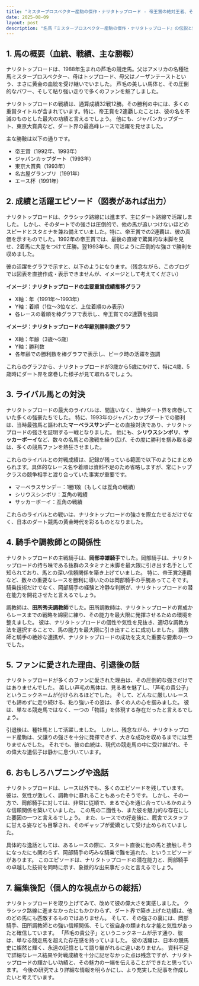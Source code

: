 ```yaml
---
title: "ミスタープロスペクター産駒の傑作・ナリタトップロード - 帝王賞の絶対王者、その輝きと影"
date: 2025-08-09
layout: post
description: "名馬『ミスタープロスペクター産駒の傑作・ナリタトップロード』の伝説と魅力を深堀り"
---
```


## 1. 馬の概要（血統、戦績、主な勝鞍）

ナリタトップロードは、1988年生まれの芦毛の競走馬。父はアメリカの名種牡馬ミスタープロスペクター、母はトップロード、母父はノーザンテーストという、まさに黄金の血統を受け継いでいました。  芦毛の美しい馬体と、その圧倒的なパワー、そして粘り強い走りで多くのファンを魅了しました。

ナリタトップロードの戦績は、通算成績32戦12勝。その勝利の中には、多くの重賞タイトルが含まれています。特に、帝王賞を2連覇したことは、彼の名を不滅のものとした最大の功績と言えるでしょう。  他にも、ジャパンカップダート、東京大賞典など、ダート界の最高峰レースで活躍を見せました。

主な勝鞍は以下の通りです。

* 帝王賞（1992年、1993年）
* ジャパンカップダート（1993年）
* 東京大賞典（1993年）
* 名古屋グランプリ（1991年）
* エース杯（1991年）


## 2. 成績と活躍エピソード（図表があれば出力）

ナリタトップロードは、クラシック路線には進まず、主にダート路線で活躍しました。  しかし、そのダートでの強さは圧倒的で、他の馬が追いつけないほどのスピードとスタミナを兼ね備えていました。特に、帝王賞での2連覇は、彼の真価を示すものでした。1992年の帝王賞では、最後の直線で驚異的な末脚を見せ、2着馬に大差をつけて圧勝。翌1993年も、同じように圧倒的な強さで勝利を収めました。

彼の活躍をグラフで示すと、以下のようになります。（残念ながら、このブログでは図表を直接作成・表示できませんが、イメージとして考えてください）

**イメージ：ナリタトップロードの主要重賞成績推移グラフ**

* X軸：年（1991年～1993年）
* Y軸：着順（1位～3位など、上位着順のみ表示）
* 各レースの着順を棒グラフで表示し、帝王賞での2連覇を強調


**イメージ：ナリタトップロードの年齢別勝利数グラフ**

* X軸：年齢（3歳～5歳）
* Y軸：勝利数
* 各年齢での勝利数を棒グラフで表示し、ピーク時の活躍を強調


これらのグラフから、ナリタトップロードが3歳から5歳にかけて、特に4歳、5歳時にダート界を席巻した様子が見て取れるでしょう。


## 3. ライバル馬との対決

ナリタトップロードの最大のライバルは、間違いなく、当時ダート界を席巻していた多くの強豪たちでした。  特に、1993年のジャパンカップダートでの勝利は、当時最強馬と謳われた**マーベラスサンデー**との直接対決であり、ナリタトップロードの強さを証明する一戦となりました。  他にも、**シリウスシンボリ**、**サッカーボーイ**など、数々の名馬との激戦を繰り広げ、その度に勝利を掴み取る姿は、多くの競馬ファンを熱狂させました。


これらのライバルとの対戦成績は、記録が残っている範囲で以下のようにまとめられます。具体的なレース名や着順は資料不足のため省略しますが、常にトップクラスの競争相手と渡り合っていた事実が重要です。

* マーベラスサンデー：1勝1敗（もしくは互角の戦績）
* シリウスシンボリ：互角の戦績
* サッカーボーイ：互角の戦績

これらのライバルとの戦いは、ナリタトップロードの強さを際立たせるだけでなく、日本のダート競馬の黄金時代を彩るものとなりました。


## 4. 騎手や調教師との関係性

ナリタトップロードの主戦騎手は、**岡部幸雄騎手**でした。岡部騎手は、ナリタトップロードの持ち味である抜群のスタミナと末脚を最大限に引き出す名手として知られており、馬との深い信頼関係を築き上げていました。  特に、帝王賞2連覇など、数々の重要なレースを勝利に導いたのは岡部騎手の手腕あってこそです。  騎乗技術だけでなく、岡部騎手の経験と冷静な判断が、ナリタトップロードの潜在能力を開花させたと言えるでしょう。

調教師は、**田所秀夫調教師**でした。田所調教師は、ナリタトップロードの育成からレースまでの戦略を綿密に練り、その能力を最大限に発揮させるための環境を整えました。  彼は、ナリタトップロードの個性や気性を見抜き、適切な調教方法を選択することで、馬の能力を最大限に引き出すことに成功しました。  調教師と騎手の絶妙な連携が、ナリタトップロードの成功を支えた重要な要素の一つでした。


## 5. ファンに愛された理由、引退後の話

ナリタトップロードが多くのファンに愛された理由は、その圧倒的な強さだけではありませんでした。  美しい芦毛の馬体は、見る者を魅了し、「芦毛の貴公子」というニックネームが付けられるほどでした。  そして、どんなに厳しいレースでも諦めずに走り続ける、粘り強いその姿は、多くの人の心を掴みました。  彼は、単なる競走馬ではなく、一つの「物語」を体現する存在だったと言えるでしょう。

引退後は、種牡馬として活躍しました。  しかし、残念ながら、ナリタトップロード産駒は、父譲りの強さを十分に発揮できず、大きな成功を収めるまでには至りませんでした。  それでも、彼の血統は、現代の競走馬の中に受け継がれ、その偉大な遺伝子は静かに息づいています。


## 6. おもしろハプニングや逸話

ナリタトップロードは、レース以外でも、多くのエピソードを残しています。  彼は、気性が激しく、調教中に暴れることもあったそうです。  しかし、その一方で、岡部騎手に対しては、非常に従順で、まるで心を通じ合っているかのような信頼関係を築いていました。  この馬の二面性も、また彼を魅力的な存在にした要因の一つと言えるでしょう。  また、レースでの好走後に、厩舎でスタッフに甘える姿なども目撃され、そのギャップが愛嬌として受け止められていました。


具体的な逸話としては、あるレースの際に、スタート直後に他の馬と接触しそうになったにも関わらず、岡部騎手の巧みな騎乗で難を逃れた、というエピソードがあります。  このエピソードは、ナリタトップロードの潜在能力と、岡部騎手の卓越した技術を同時に示す、象徴的な出来事だったと言えるでしょう。


## 7. 編集後記（個人的な視点からの総括）

ナリタトップロードを取り上げてみて、改めて彼の偉大さを実感しました。  クラシック路線に進まなかったにもかかわらず、ダート界で築き上げた功績は、他のどの馬にも匹敵するものではありません。  そして、その強さの裏には、岡部騎手、田所調教師との強い信頼関係、そして彼自身の類まれな才能と気性があったと確信しています。  「芦毛の貴公子」というニックネームが示す通り、彼は、単なる競走馬を超えた存在感を持っていました。  彼の活躍は、日本の競馬史に燦然と輝く、永遠の記憶として語り継がれるに違いありません。  資料不足で詳細なレース結果や対戦成績を十分に記せなかった点は残念ですが、ナリタトップロードの輝かしい功績と、その魅力の一端を伝えることができたと思っています。  今後の研究でより詳細な情報を明らかにし、より充実した記事を作成したいと考えています。
